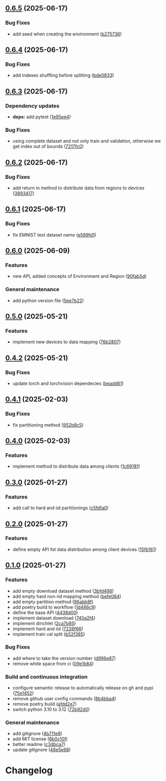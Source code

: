 ## [0.6.5](https://github.com/davidedomini/ProFed/compare/0.6.4...0.6.5) (2025-06-17)

### Bug Fixes

* add seed when creating the environment ([b275736](https://github.com/davidedomini/ProFed/commit/b2757367e27c9c21a45b00f0e90a312f870cd7af))

## [0.6.4](https://github.com/davidedomini/ProFed/compare/0.6.3...0.6.4) (2025-06-17)

### Bug Fixes

* add indexes shuffling before splitting ([bde0833](https://github.com/davidedomini/ProFed/commit/bde083389a0880b176331d2a43608bce14530e99))

## [0.6.3](https://github.com/davidedomini/ProFed/compare/0.6.2...0.6.3) (2025-06-17)

### Dependency updates

* **deps:** add pytest ([1e95ee4](https://github.com/davidedomini/ProFed/commit/1e95ee424d9a92c420c96938094c6de283cf7222))

### Bug Fixes

* using complete dataset and not only train and validation, otherwise we get index out of bounds ([7217fc0](https://github.com/davidedomini/ProFed/commit/7217fc0fcd8befbfcc4b4210c4ace9596053ef52))

## [0.6.2](https://github.com/davidedomini/ProFed/compare/0.6.1...0.6.2) (2025-06-17)

### Bug Fixes

* add return in method to distribute data from regions to devices ([3893417](https://github.com/davidedomini/ProFed/commit/38934176e4d3f51349218bfead8acc82e73fef36))

## [0.6.1](https://github.com/davidedomini/ProFed/compare/0.6.0...0.6.1) (2025-06-17)

### Bug Fixes

* fix EMNIST test dataset name ([e589fd1](https://github.com/davidedomini/ProFed/commit/e589fd1782031ce657d083bb028b3459efae19a7))

## [0.6.0](https://github.com/davidedomini/ProFed/compare/0.5.0...0.6.0) (2025-06-09)

### Features

* new API, added concepts of Environment and Region ([90fab5d](https://github.com/davidedomini/ProFed/commit/90fab5dc13609e68422b0e3652609396182f96a5))

### General maintenance

* add python version file ([5ee7b22](https://github.com/davidedomini/ProFed/commit/5ee7b223b2109e3550150fc96d4ff4e77f32a809))

## [0.5.0](https://github.com/davidedomini/ProFed/compare/0.4.2...0.5.0) (2025-05-21)

### Features

* implement new devices to data mapping ([76b2807](https://github.com/davidedomini/ProFed/commit/76b2807864462a2de8662191aa32051b650a36d5))

## [0.4.2](https://github.com/davidedomini/ProFed/compare/0.4.1...0.4.2) (2025-05-21)

### Bug Fixes

* update torch and torchvision dependecies ([beadd61](https://github.com/davidedomini/ProFed/commit/beadd6153c3e69bd7d50fea0fe1720c1cd6c171e))

## [0.4.1](https://github.com/davidedomini/ProFed/compare/0.4.0...0.4.1) (2025-02-03)

### Bug Fixes

* fix partitioning method ([952b8c5](https://github.com/davidedomini/ProFed/commit/952b8c5d630e45ab1017e791fc0b24c78c01f7fb))

## [0.4.0](https://github.com/davidedomini/ProFed/compare/0.3.0...0.4.0) (2025-02-03)

### Features

* implement method to distribute data among clients ([1c69181](https://github.com/davidedomini/ProFed/commit/1c69181b7eb55034e19c354f60d2a35e8412f777))

## [0.3.0](https://github.com/davidedomini/ProFed/compare/0.2.0...0.3.0) (2025-01-27)

### Features

* add call to hard and iid partitionings ([c5fdfa0](https://github.com/davidedomini/ProFed/commit/c5fdfa0d37fb93f2c77678608d51a327a95a7f00))

## [0.2.0](https://github.com/davidedomini/ProFed/compare/0.1.0...0.2.0) (2025-01-27)

### Features

* define empty API fot data distribution among client devices ([15fb161](https://github.com/davidedomini/ProFed/commit/15fb1618f34ec9085b0672f65f8bc31be5052f5a))

## [0.1.0](https://github.com/davidedomini/ProFed/compare/v0.0.1...0.1.0) (2025-01-27)

### Features

* add empty download dataset method ([3bfd498](https://github.com/davidedomini/ProFed/commit/3bfd498214f899601b666f57743a44f2c838aa42))
* add empty hard non-iid mapping method ([befe084](https://github.com/davidedomini/ProFed/commit/befe084f9929eb8984916ea815f2438af0251009))
* add empty partition method ([96abb8f](https://github.com/davidedomini/ProFed/commit/96abb8fc63d6d52518dbb809b93988671ec2d126))
* add poetry build to workflow ([1d486c9](https://github.com/davidedomini/ProFed/commit/1d486c92a09c472bee4e1a81a0358b29984ed9ab))
* define the base API ([4438d00](https://github.com/davidedomini/ProFed/commit/4438d0012a651e41b949c6871e3ef41cb1788ad8))
* implement dataset download ([740a2f4](https://github.com/davidedomini/ProFed/commit/740a2f44e3dc627f98f5c607d9e0d59fdd874cb7))
* implement dirichlet ([2ca7b85](https://github.com/davidedomini/ProFed/commit/2ca7b85a22ea412611fd27e6ae5a9e5089ee2d42))
* implement hard and iid ([7226f66](https://github.com/davidedomini/ProFed/commit/7226f663641a22d2be1e302a897cb85e41a73fb5))
* implement train val split ([b52f385](https://github.com/davidedomini/ProFed/commit/b52f385d40ee36bb8b076064fc6a05b834a8cb41))

### Bug Fixes

* add where to take the version number ([d996e87](https://github.com/davidedomini/ProFed/commit/d996e87138d4904d2aa5120e5fd13ed8dadd7479))
* remove white space from ci ([09e1b84](https://github.com/davidedomini/ProFed/commit/09e1b8478c159a60265ff5d5b1300986d274f5b6))

### Build and continuous integration

* configure semantic release to automatically release on gh and pypi ([75e1452](https://github.com/davidedomini/ProFed/commit/75e14525089ca8e2497f31c7974efab238de3cd6))
* remove github user config commands ([8b4bba4](https://github.com/davidedomini/ProFed/commit/8b4bba494a78e03807db5cd9410c59d032d348da))
* remove poetry build ([afdd2e7](https://github.com/davidedomini/ProFed/commit/afdd2e738280e804a11303de0f2d824c1b2d9974))
* switch python 3.10 to 3.12 ([72b92d0](https://github.com/davidedomini/ProFed/commit/72b92d05efa7e23b0a8213a2502a21ae6d018e63))

### General maintenance

* add gitignore ([4b711e8](https://github.com/davidedomini/ProFed/commit/4b711e8d8d8452a971c84252ecf7adf8028b5cc4))
* add MIT license ([6b0c10f](https://github.com/davidedomini/ProFed/commit/6b0c10fab064f8faba0fcb4b30c068835059a858))
* better readme ([c3dbca7](https://github.com/davidedomini/ProFed/commit/c3dbca7b6a73059e7b476e697db12cc87ffb7c9f))
* update gitignore ([48e5e68](https://github.com/davidedomini/ProFed/commit/48e5e6881f78fec9a68d1b747a91a4cd3481ade2))

# Changelog
